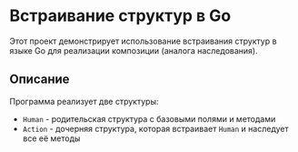 # Встраивание структур в Go

Этот проект демонстрирует использование встраивания структур в языке Go для реализации композиции (аналога наследования).

## Описание

Программа реализует две структуры:
- `Human` - родительская структура с базовыми полями и методами
- `Action` - дочерняя структура, которая встраивает `Human` и наследует все её методы